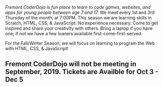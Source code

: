 
<p id="info"><em>Fremont CoderDojo is fun place to learn to code games, websites, and apps for young people between age 7 and 17.</em> We meet every 1st and 3rd Thursday of the month, at 7:00PM. This season we are learning skills in Scratch, HTML, CSS, & JavaScript. No experience necessary. Come to get inspired and share your creativity with others. Bring a laptop if you have one; if not we have a few loaners available first-come-first-served.</p>

<p id="info">For the Fall/Winter Season, we will focus on learning to program the Web with HTML, CSS, & JavaScript!</p>

<h2>Fremont CoderDojo will not be meeting in September, 2019. Tickets are Availble for Oct 3 - Dec 5</h2>


<center><div id="eventbrite-widget-container-71441807369"></div></center>

<script src="https://www.eventbrite.com/static/widgets/eb_widgets.js"></script>

<script type="text/javascript">
    var exampleCallback = function() {
        console.log('Order complete!');
    };

    window.EBWidgets.createWidget({
        // Required
        widgetType: 'checkout',
        eventId: '71441807369',
        iframeContainerId: 'eventbrite-widget-container-71441807369',

        // Optional
        iframeContainerHeight: 425,  // Widget height in pixels. Defaults to a minimum of 425px if not provided
        onOrderComplete: exampleCallback  // Method called when an order has successfully completed
    });
</script>